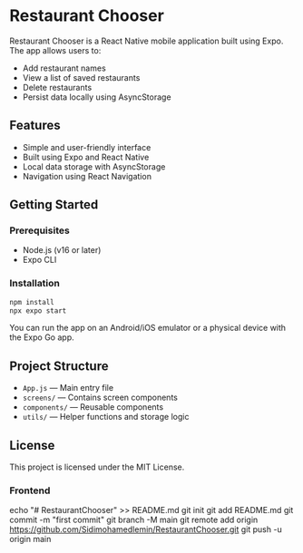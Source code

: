 # Restaurant Chooser

Restaurant Chooser is a React Native mobile application built using Expo. The app allows users to:

- Add restaurant names
- View a list of saved restaurants
- Delete restaurants
- Persist data locally using AsyncStorage

## Features

- Simple and user-friendly interface
- Built using Expo and React Native
- Local data storage with AsyncStorage
- Navigation using React Navigation

## Getting Started

### Prerequisites

- Node.js (v16 or later)
- Expo CLI

### Installation

```bash
npm install
npx expo start
```

You can run the app on an Android/iOS emulator or a physical device with the Expo Go app.

## Project Structure

- `App.js` — Main entry file
- `screens/` — Contains screen components
- `components/` — Reusable components
- `utils/` — Helper functions and storage logic

## License

This project is licensed under the MIT License.
### Frontend
echo "# RestaurantChooser" >> README.md
git init
git add README.md
git commit -m "first commit"
git branch -M main
git remote add origin https://github.com/Sidimohamedlemin/RestaurantChooser.git
git push -u origin main